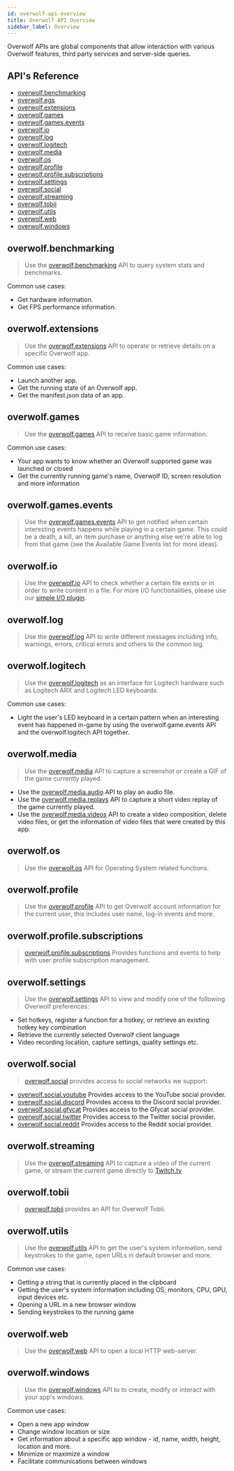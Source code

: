 ```yaml
---
id: overwolf-api-overview
title: Overwolf API Overview
sidebar_label: Overview
---
```


Overwolf APIs are global components that allow interaction with various Overwolf features, third party services and server-side queries.

## API's Reference

* [overwolf.benchmarking](#overwolfbenchmarking)
* [overwolf.egs](#overwolfegs)
* [overwolf.extensions](#overwolfextensions)
* [overwolf.games](#overwolfgames)
* [overwolf.games.events](#overwolfgamesevents)
* [overwolf.io](#overwolfio)
* [overwolf.log](#overwolflog)
* [overwolf.logitech](#overwolflogitech)
* [overwolf.media](#overwolfmedia)
* [overwolf.os](#overwolfos)
* [overwolf.profile](#overwolfprofile)
* [overwolf.profile.subscriptions](#overwolfprofilesubscriptions)
* [overwolf.settings](#overwolfsettings)
* [overwolf.social](#overwolfsocial)
* [overwolf.streaming](#overwolfstreaming)
* [overwolf.tobii](#overwolftobii)
* [overwolf.utils](#overwolfutils)
* [overwolf.web](#overwolfweb)
* [overwolf.windows](#overwolfwindows)

## overwolf.benchmarking

> Use the [overwolf.benchmarking](overwolf-benchmarking) API to query system stats and benchmarks.

Common use cases:

* Get hardware information.
* Get FPS performance information.

## overwolf.extensions

> Use the [overwolf.extensions](overwolf-extensions) API to operate or retrieve details on a specific Overwolf app.

Common use cases:

* Launch another app.
* Get the running state of an Overwolf app.
* Get the manifest.json data of an app.

## overwolf.games

> Use the [overwolf.games](overwolf-games) API to receive basic game information.

Common use cases:

* Your app wants to know whether an Overwolf supported game was launched or closed
* Get the currently running game's name, Overwolf ID, screen resolution and more information

## overwolf.games.events

> Use the [overwolf.games.events](overwolf-games-events) API to get notified when certain interesting events happens while playing in a certain game. This could be a death, a kill, an item purchase or anything else we're able to log from that game (see the Available Game Events list for more ideas).

## overwolf.io

> Use the [overwolf.io](overwolf-io) API to check whether a certain file exists or in order to write content in a file. For more I/O functionalities, please use our [simple I/O plugin](../topics/simple-io-plugin).

## overwolf.log

> Use the [overwolf.log](overwolf-log) API to write different messages including info, warnings, errors, critical errors and others to the common log.

## overwolf.logitech

> Use the [overwolf.logitech](overwolf-logitech) as an interface for Logitech hardware such as Logitech ARX and Logitech LED keyboards.

Common use cases:

* Light the user's LED keyboard in a certain pattern when an interesting event has happened in-game by using the overwolf.game.events API and the overwolf.logitech API together.

## overwolf.media

> Use the [overwolf.media](overwolf-media) API to capture a screenshot or create a GIF of the game currently played.

* Use the [overwolf.media.audio](overwolf-media-audio) API to play an audio file.
* Use the [overwolf.media.replays](overwolf-media-replays) API to capture a short video replay of the game currently played.
* Use the [overwolf.media.videos](overwolf-media-videos) API to create a video composition, delete video files, or get the information of video files that were created by this app.

## overwolf.os

> Use the [overwolf.os](overwolf-os) API for Operating System related functions.


## overwolf.profile

> Use the [overwolf.profile](overwolf-profile) API to get Overwolf account information for the current user, this includes user name, log-in events and more.

## overwolf.profile.subscriptions

> [overwolf.profile.subscriptions](overwolf-profile-subscriptions) Provides functions and events to help with user profile subscription management.


## overwolf.settings

> Use the [overwolf.settings](overwolf-settings) API to view and modify one of the following Overwolf preferences:

* Set hotkeys, register a function for a hotkey, or retrieve an existing hotkey key combination
* Retrieve the currently selected Overwolf client language
* Video recording location, capture settings, quality settings etc.

## overwolf.social

> [overwolf.social](overwolf-social) provides access to social networks we support:

* [overwolf.social.youtube](overwolf-social-youtube) Provides access to the YouTube social provider.
* [overwolf.social.discord](overwolf-social-discord) Provides access to the Discord social provider.
* [overwolf.social.gfycat](overwolf-social-gfycat) Provides access to the Gfycat social provider.
* [overwolf.social.twitter](overwolf-social-twitter) Provides access to the Twitter social provider.
* [overwolf.social.reddit](overwolf-social-reddit) Provides access to the Reddit social provider.

## overwolf.streaming

> Use the [overwolf.streaming](overwolf-streaming) API to capture a video of the current game, or stream the current game directly to [Twitch.tv](https://www.twitch.tv/)

## overwolf.tobii

> [overwolf.tobii](overwolf-tobii) provides an API for Overwolf Tobii.

## overwolf.utils

> Use the [overwolf.utils](overwolf-utils) API to get the user's system information, send keystrokes to the game, open URLs in default browser and more.

Common use cases:

* Getting a string that is currently placed in the clipboard
* Getting the user's system information including OS, monitors, CPU, GPU, input devices etc.
* Opening a URL in a new browser window
* Sending keystrokes to the running game


## overwolf.web

> Use the [overwolf.web](overwolf-web) API to open a local HTTP web-server.

## overwolf.windows

> Use the [overwolf.windows](overwolf-windows) API to to create, modify or interact with your app's windows.

Common use cases:

* Open a new app window
* Change window location or size
* Get information about a specific app window - id, name, width, height, location and more.
* Minimize or maximize a window
* Facilitate communications between windows

